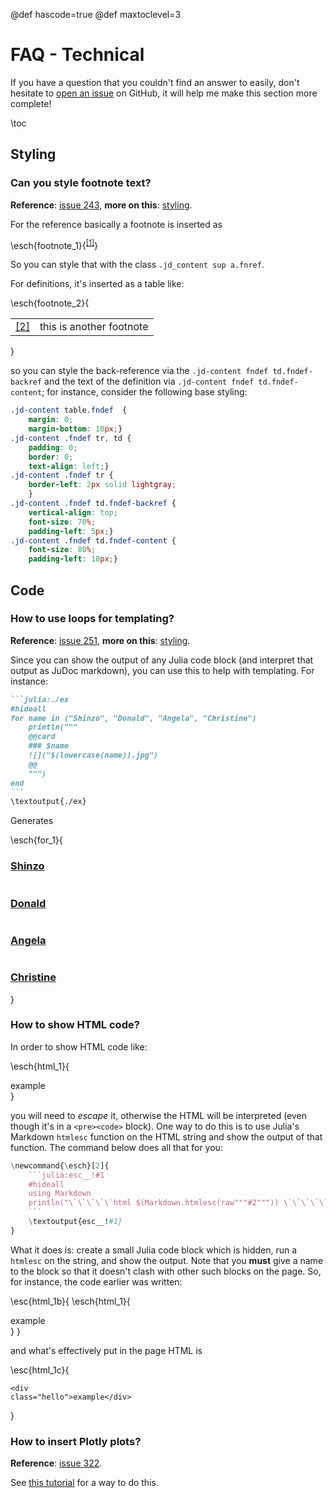 @def hascode=true
@def maxtoclevel=3

# FAQ - Technical

If you have a question that you couldn't find an answer to easily, don't hesitate to [open an issue](https://github.com/tlienart/JuDoc.jl/issues/new) on GitHub, it will help me make this section more complete!

\toc

## Styling

### Can you style footnote text?

**Reference**: [issue 243](https://github.com/tlienart/JuDoc.jl/issues/243), **more on this**: [styling](/pub/styling/classes.html).

For the reference basically a footnote is inserted as

\esch{footnote_1}{<sup id="fnref:1"><a href="/pub/menu1.html#fndef:1" class="fnref">[1]</a></sup>}

So you can style that with the class `.jd_content sup a.fnref`.

For definitions, it's inserted as a table like:

\esch{footnote_2}{
<table class="fndef" id="fndef:blah">
    <tr>
        <td class="fndef-backref"><a href="/pub/menu1.html#fnref:blah">[2]</a></td>
        <td class="fndef-content">this is another footnote</td>
    </tr>
</table>
}

so you can style the back-reference via the `.jd-content fndef td.fndef-backref` and the text of the definition via `.jd-content fndef td.fndef-content`; for instance, consider the following base styling:

```css
.jd-content table.fndef  {
    margin: 0;
    margin-bottom: 10px;}
.jd-content .fndef tr, td {
    padding: 0;
    border: 0;
    text-align: left;}
.jd-content .fndef tr {
    border-left: 2px solid lightgray;
    }
.jd-content .fndef td.fndef-backref {
    vertical-align: top;
    font-size: 70%;
    padding-left: 5px;}
.jd-content .fndef td.fndef-content {
    font-size: 80%;
    padding-left: 10px;}
```

## Code

### How to use loops for templating?

**Reference**: [issue 251](https://github.com/tlienart/JuDoc.jl/issues/251), **more on this**: [styling](/pub/code/eval-tricks.html).

Since you can show the output of any Julia code block (and interpret that output as JuDoc markdown), you can use this to help with templating.
For instance:

`````md
```julia:./ex
#hideall
for name in ("Shinzo", "Donald", "Angela", "Christine")
    println("""
    @@card
    ### $name
    ![]("$(lowercase(name)).jpg")
    @@
    """)
end
```
\textoutput{./ex}
`````

Generates

\esch{for_1}{
<div class="card"><h3 id="shinzo"><a href="/index.html#shinzo">Shinzo</a></h3>  <img src="shinzo.jpg" alt="" /></div>
<div class="card"><h3 id="donald"><a href="/index.html#donald">Donald</a></h3>  <img src="donald.jpg" alt="" /></div>
<div class="card"><h3 id="angela"><a href="/index.html#angela">Angela</a></h3>  <img src="angela.jpg" alt="" /></div>
<div class="card"><h3 id="christine"><a href="/index.html#christine">Christine</a></h3>  <img src="christine.jpg" alt="" /></div>
}

### How to show HTML code?

In order to show HTML code like:

\esch{html_1}{
    <div class="hello">example</div>
}

you will need to _escape_ it, otherwise the HTML will be interpreted (even though it's in a `<pre><code>` block).
One way to do this is to use Julia's Markdown `htmlesc` function on the HTML string and show the output of that function.
The command below does all that for you:

`````julia
\newcommand{\esch}[2]{
    ```julia:esc__!#1
    #hideall
    using Markdown
    println("\`\`\`\`\`html $(Markdown.htmlesc(raw"""#2""")) \`\`\`\`\`")
    ```
    \textoutput{esc__!#1}
}
`````

What it does is: create a small Julia code block which is hidden, run a `htmlesc` on the string, and show the output.
Note that you **must** give a name to the block so that it doesn't clash with other such blocks on the page.
So, for instance, the code earlier was written:

\esc{html_1b}{
    \esch{html_1}{
        <div class="hello">example</div>
    }
}

and what's effectively put in the page HTML is

\esc{html_1c}{
    <pre><code class="language-html">&lt;div class&#61;&quot;hello&quot;&gt;example&lt;/div&gt;</code></pre>
}

### How to insert Plotly plots?

**Reference**: [issue 322](https://github.com/tlienart/JuDoc.jl/issues/322).

See [this tutorial](http://localhost:8000/pub/extras/plotly.html) for a way to do this.
